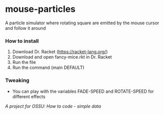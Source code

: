 # mouse-particles

A particle simulator where rotating square are emitted by the mouse cursor and follow it around

### How to install ###
1. Download Dr. Racket (https://racket-lang.org/)
2. Download and open fancy-mice.rkt in Dr. Racket
3. Run the file
4. Run the command (main DEFAULT)

### Tweaking ###
- You can play with the variables FADE-SPEED and ROTATE-SPEED for different effects

*A project for OSSU: How to code - simple data*
